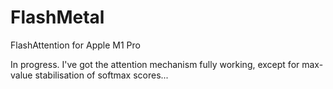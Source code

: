 # FlashMetal
FlashAttention for Apple M1 Pro

In progress. I've got the attention mechanism fully working, except for max-value stabilisation of softmax scores...
